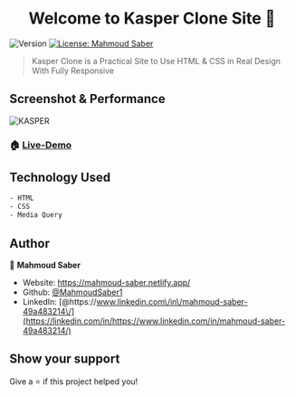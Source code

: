 <h1 align="center">Welcome to Kasper Clone Site 👋</h1>
<p>
  <img alt="Version" src="https://img.shields.io/badge/version-1.0.1-blue.svg?cacheSeconds=2592000" />
  <a href="#" target="_blank">
    <img alt="License: Mahmoud Saber" src="https://img.shields.io/badge/License-Mahmoud Saber-yellow.svg" />
  </a>
</p>

> Kasper Clone is a Practical Site to Use HTML & CSS in Real Design With Fully Responsive

## Screenshot & Performance
![KASPER](https://user-images.githubusercontent.com/67934444/217490676-45127aab-9540-4af8-8b34-00987e85e32a.png)

### 🏠 [Live-Demo](https://kasper-clone.netlify.app/)

## Technology Used

```sh
- HTML
- CSS
- Media Query
```

## Author

👤 **Mahmoud Saber**

- Website: https://mahmoud-saber.netlify.app/
- Github: [@MahmoudSaber1](https://github.com/MahmoudSaber1)
- LinkedIn: [@https:\/\/www.linkedin.com\/in\/mahmoud-saber-49a483214\/](https://linkedin.com/in/https://www.linkedin.com/in/mahmoud-saber-49a483214/)

## Show your support

Give a ⭐️ if this project helped you!
